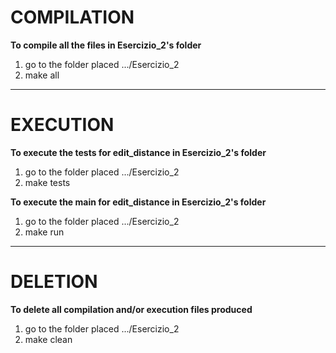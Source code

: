 # COMPILATION
**To compile all the files in Esercizio_2's folder**
1) go to the folder placed .../Esercizio_2
2) make all

---

# EXECUTION
**To execute the tests for edit_distance in Esercizio_2's folder**
1) go to the folder placed .../Esercizio_2
2) make tests

**To execute the main for edit_distance in Esercizio_2's folder**
1) go to the folder placed .../Esercizio_2
2) make run

---

# DELETION
**To delete all compilation and/or execution files produced**
1) go to the folder placed .../Esercizio_2
2) make clean
